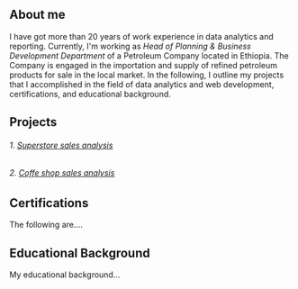 ## About me
I have got more than 20 years of work experience in data analytics and reporting. Currently, I'm working as *Head of Planning & Business Development Department* of a Petroleum Company located in Ethiopia. The Company is engaged in the importation and supply of refined petroleum products for sale in the local market. In the following, I outline my projects that I accomplished in the field of data analytics and web development, certifications, and educational background. 

## Projects 
###### 1. [Superstore sales analysis](https://github.com/addiscodr/superstore-sales-analysis/blob/main/README.md)
###### 2. [Coffe shop sales analysis](https://github.com/addiscodr/superstore-sales-analysis/blob/main/README.md)
## Certifications
The following are....

## Educational Background
My educational background...
